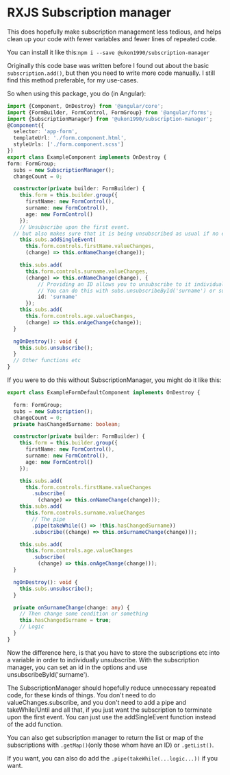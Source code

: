# RXJS Subscription manager
This does hopefully make subscription management less tedious, and helps clean up your code with fewer variables and 
fewer lines of repeated code.

You can install it like this:``npm i --save @ukon1990/subscription-manager``

Originally this code base was written before I found out about the 
basic ``subscription.add()``, but then you need to write more code manually. I still find this method preferable, 
for my use-cases.

So when using this package, you do (in Angular):
```typescript
import {Component, OnDestroy} from '@angular/core';
import {FormBuilder, FormControl, FormGroup} from '@angular/forms';
import {SubscriptionManager} from '@ukon1990/subscription-manager';
@Component({
  selector: 'app-form',
  templateUrl: './form.component.html',
  styleUrls: ['./form.component.scss']
})
export class ExampleComponent implements OnDestroy {
form: FormGroup;
  subs = new SubscriptionManager();
  changeCount = 0;

  constructor(private builder: FormBuilder) {
    this.form = this.builder.group({
      firstName: new FormControl(),
      surname: new FormControl(),
      age: new FormControl()
    });
    // Unsubscribe upon the first event. 
  // but also makes sure that it is being unsubscribed as usual if no event is triggered
    this.subs.addSingleEvent(
      this.form.controls.firstName.valueChanges,
      (change) => this.onNameChange(change));

    this.subs.add(
      this.form.controls.surname.valueChanges,
      (change) => this.onNameChange(change), {
          // Providing an ID allows you to unsubscribe to it individually later. Or grab it's subscription.
          // You can do this with subs.unsubscribeById('surname') or subs.get
          id: 'surname'
      });
    this.subs.add(
      this.form.controls.age.valueChanges,
      (change) => this.onAgeChange(change));
  }

  ngOnDestroy(): void {
    this.subs.unsubscribe();
  }
  // Other functions etc
}
```

If you were to do this without SubscriptionManager,  you might do it like this:
```typescript
export class ExampleFormDefaultComponent implements OnDestroy {

  form: FormGroup;
  subs = new Subscription();
  changeCount = 0;
  private hasChangedSurname: boolean;

  constructor(private builder: FormBuilder) {
    this.form = this.builder.group({
      firstName: new FormControl(),
      surname: new FormControl(),
      age: new FormControl()
    });

    this.subs.add(
      this.form.controls.firstName.valueChanges
        .subscribe(
          (change) => this.onNameChange(change)));
    this.subs.add(
      this.form.controls.surname.valueChanges
        // The pipe
        .pipe(takeWhile(() => !this.hasChangedSurname))
        .subscribe((change) => this.onSurnameChange(change)));

    this.subs.add(
      this.form.controls.age.valueChanges
        .subscribe(
          (change) => this.onAgeChange(change)));
  }

  ngOnDestroy(): void {
    this.subs.unsubscribe();
  }

  private onSurnameChange(change: any) {
    // Then change some condition or something
    this.hasChangedSurname = true;
    // Logic
  }
}
```

Now the difference here, is that you have to store the subscriptions etc into a variable in order to individually unsubscribe.
With the subscription manager, you can set an id in the options and use unsubscribeById('surname').

The SubscriptionManager should hopefully reduce unnecessary repeated code, for these kinds of things.
You don't need to do valueChanges.subscribe, and you don't need to add a pipe and takeWhile/Until and all that, if you
 just want the subscription to terminate upon the first event. You can just use the addSingleEvent function instead of the add function.


You can also get subscription manager to return the list or map of the subscriptions with ``.getMap()``(only those whom have an ID) or ``.getList()``.

If you want, you can also do add the ``.pipe(takeWhile(...logic...))`` if you want.
